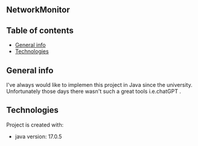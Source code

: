## NetworkMonitor

## Table of contents
* [General info](#general-info)
* [Technologies](#technologies)

## General info
I've always would like to implemen this project in Java since the university. Unfortunately those days there wasn't such a great tools
i.e.chatGPT .
	
## Technologies
Project is created with:
* java version: 17.0.5